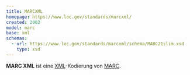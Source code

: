 ```yaml
---
title: MARCXML
homepage: https://www.loc.gov/standards/marcxml/
created: 2002
model: marc
base: xml
schemas:
  - url: https://www.loc.gov/standards/marcxml/schema/MARC21slim.xsd
    type: xsd
---
```


**MARC XML** ist eine [XML](../xml)-Kodierung von [MARC](../marc).
